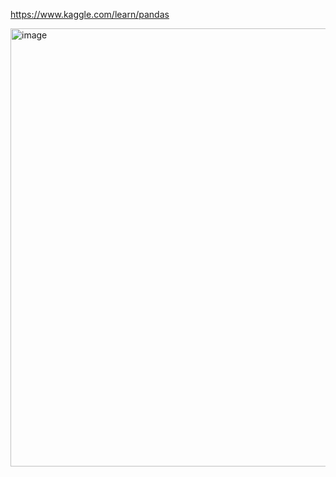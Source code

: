 https://www.kaggle.com/learn/pandas

<img width="861" height="701" alt="image" src="https://github.com/user-attachments/assets/1dffa8d2-085c-49ae-8852-1840ba670921" />
